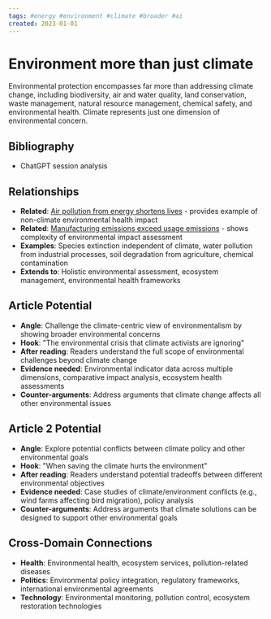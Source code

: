 ```yaml
---
tags: #energy #environment #climate #broader #ai
created: 2023-01-01
---
```


# Environment more than just climate

Environmental protection encompasses far more than addressing climate change, including biodiversity, air and water quality, land conservation, waste management, natural resource management, chemical safety, and environmental health. Climate represents just one dimension of environmental concern.

## Bibliography

- ChatGPT session analysis

## Relationships
- **Related**: [Air pollution from energy shortens lives](energy-pollution-health-impact.md) - provides example of non-climate environmental health impact
- **Related**: [Manufacturing emissions exceed usage emissions](energy-manufacturing-emissions.md) - shows complexity of environmental impact assessment
- **Examples**: Species extinction independent of climate, water pollution from industrial processes, soil degradation from agriculture, chemical contamination
- **Extends to**: Holistic environmental assessment, ecosystem management, environmental health frameworks

## Article Potential
- **Angle**: Challenge the climate-centric view of environmentalism by showing broader environmental concerns
- **Hook**: "The environmental crisis that climate activists are ignoring"
- **After reading**: Readers understand the full scope of environmental challenges beyond climate change
- **Evidence needed**: Environmental indicator data across multiple dimensions, comparative impact analysis, ecosystem health assessments
- **Counter-arguments**: Address arguments that climate change affects all other environmental issues

## Article 2 Potential
- **Angle**: Explore potential conflicts between climate policy and other environmental goals
- **Hook**: "When saving the climate hurts the environment"
- **After reading**: Readers understand potential tradeoffs between different environmental objectives
- **Evidence needed**: Case studies of climate/environment conflicts (e.g., wind farms affecting bird migration), policy analysis
- **Counter-arguments**: Address arguments that climate solutions can be designed to support other environmental goals

## Cross-Domain Connections
- **Health**: Environmental health, ecosystem services, pollution-related diseases
- **Politics**: Environmental policy integration, regulatory frameworks, international environmental agreements
- **Technology**: Environmental monitoring, pollution control, ecosystem restoration technologies